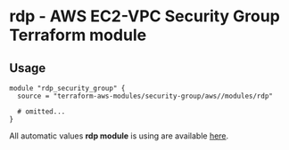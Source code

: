 # rdp - AWS EC2-VPC Security Group Terraform module

## Usage

```hcl
module "rdp_security_group" {
  source = "terraform-aws-modules/security-group/aws//modules/rdp"

  # omitted...
}
```

All automatic values **rdp module** is using are available [here](https://github.com/terraform-aws-modules/terraform-aws-security-group/blob/master/modules/rdp/auto_values.tf).

<!-- BEGINNING OF PRE-COMMIT-TERRAFORM DOCS HOOK -->
<!-- END OF PRE-COMMIT-TERRAFORM DOCS HOOK -->
